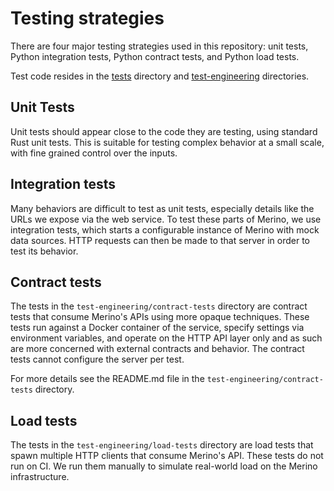 # Testing strategies

There are four major testing strategies used in this repository: unit tests,
Python integration tests, Python contract tests, and Python load tests. 

Test code resides in the [tests][tests] directory and [test-engineering][test-engineering]
directories.

## Unit Tests

Unit tests should appear close to the code they are testing, using standard Rust
unit tests. This is suitable for testing complex behavior at a small scale, with
fine grained control over the inputs.

## Integration tests

Many behaviors are difficult to test as unit tests, especially details like the
URLs we expose via the web service. To test these parts of Merino, we use integration tests,
which starts a configurable instance of Merino with mock data sources. HTTP requests can 
then be made to that server in order to test its behavior.

## Contract tests

The tests in the `test-engineering/contract-tests` directory are contract tests
that consume Merino's APIs using more opaque techniques. These tests run against
a Docker container of the service, specify settings via environment variables,
and operate on the HTTP API layer only and as such are more concerned with
external contracts and behavior. The contract tests cannot configure the server
per test.

For more details see the README.md file in the `test-engineering/contract-tests`
directory.

## Load tests

The tests in the `test-engineering/load-tests` directory are load tests that
spawn multiple HTTP clients that consume Merino's API. These tests do not run on
CI. We run them manually to simulate real-world load on the Merino infrastructure.

[tests]: ../../tests/
[test-engineering]: ../../test-engineering/